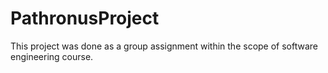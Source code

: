 # PathronusProject
This project was done as a group assignment within the scope of software engineering course.
